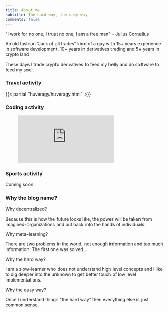 ```yaml
---
title: About me
subtitle: The hard way, the easy way
comments: false
---
```


"I work for no one, I trust no one, I am a free man" - Julius Cornelius

An old fashion "Jack of all trades" kind of a guy with 15+ years experience in software development, 10+ years in derivatives trading and 5+ years in crypto land.

These days I trade crypto derivatives to feed my belly and do software to feed my soul.

### Travel activity

{{< partial "huveragy/huveragy.html" >}}

### Coding activity

<figure><embed src="https://wakatime.com/share/@icostan/b8113d2a-134d-4e60-b329-415dce67837b.svg"></embed></figure>

### Sports activity

Coming soon.

### Why the blog name?


Why decentralized?

Because this is how the future looks like, the power will be taken from imagined-organizations and put back into the hands of individuals.

Why meta-learning?

There are two problems in the world, not enough information and too much information. The first one was solved...

Why the hard way?

I am a slow-learner who does not understand high level concepts and I like to dig deeper into the unknown to get better touch of low level implementations.

Why the easy way?

Once I understand things "the hard way" then everything else is just common sense.
